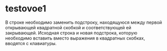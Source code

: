 # testovoe1
В строке необходимо заменить подстроку, находящуюся между первой открывающей квадратной скобкой и соответствующей ей закрывающей. Исходная строка и новая подстрока, которую необходимо вставить вместо выражения в квадратных скобках, вводятся с клавиатуры. 
